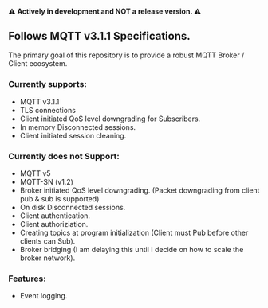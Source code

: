 #### :warning: Actively in development and NOT a release version. :warning:

## Follows MQTT v3.1.1 Specifications.

The primary goal of this repository is to provide a robust MQTT Broker / Client ecosystem.

### Currently supports:

-   MQTT v3.1.1
-   TLS connections
-   Client initiated QoS level downgrading for Subscribers.
-   In memory Disconnected sessions.
-   Client initiated session cleaning.

### Currently does not Support:

-   MQTT v5
-   MQTT-SN (v1.2)
-   Broker initiated QoS level downgrading. (Packet downgrading from client pub & sub is supported)
-   On disk Disconnected sessions.
-   Client authentication.
-   Client authoriziation.
-   Creating topics at program initialization (Client must Pub before other clients can Sub).
-   Broker bridging (I am delaying this until I decide on how to scale the broker network).

### Features:

-   Event logging.
